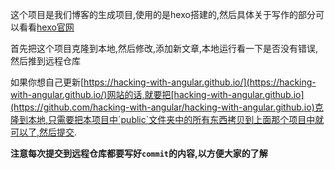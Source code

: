 这个项目是我们博客的生成项目,使用的是hexo搭建的,然后具体关于写作的部分可以看看[hexo官网](https://hexo.io/zh-cn/)

首先把这个项目克隆到本地,然后修改,添加新文章,本地运行看一下是否没有错误,然后推到远程仓库

如果你想自己更新[https://hacking-with-angular.github.io/](https://hacking-with-angular.github.io/)网站的话,就要把[hacking-with-angular.github.io](https://github.com/hacking-with-angular/hacking-with-angular.github.io)克隆到本地,只需要把本项目中`public`文件夹中的所有东西拷贝到上面那个项目中就可以了,然后提交.

**注意每次提交到远程仓库都要写好`commit`的内容,以方便大家的了解**